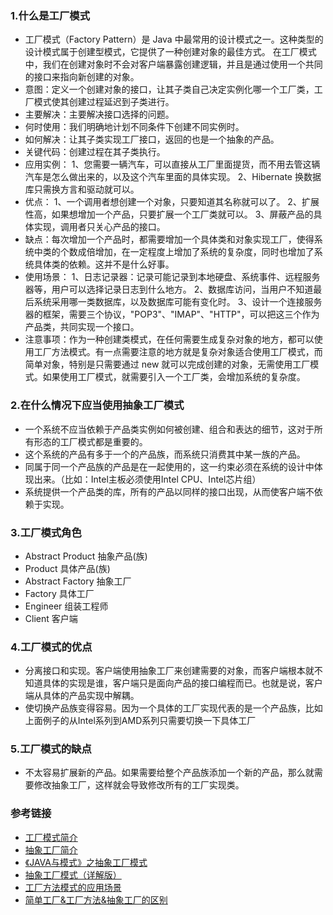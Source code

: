 ### 1.什么是工厂模式
* 工厂模式（Factory Pattern）是 Java 中最常用的设计模式之一。这种类型的设计模式属于创建型模式，它提供了一种创建对象的最佳方式。
在工厂模式中，我们在创建对象时不会对客户端暴露创建逻辑，并且是通过使用一个共同的接口来指向新创建的对象。
* 意图：定义一个创建对象的接口，让其子类自己决定实例化哪一个工厂类，工厂模式使其创建过程延迟到子类进行。
* 主要解决：主要解决接口选择的问题。
* 何时使用：我们明确地计划不同条件下创建不同实例时。
* 如何解决：让其子类实现工厂接口，返回的也是一个抽象的产品。
* 关键代码：创建过程在其子类执行。
* 应用实例： 1、您需要一辆汽车，可以直接从工厂里面提货，而不用去管这辆汽车是怎么做出来的，以及这个汽车里面的具体实现。 2、Hibernate 换数据库只需换方言和驱动就可以。
* 优点： 1、一个调用者想创建一个对象，只要知道其名称就可以了。 2、扩展性高，如果想增加一个产品，只要扩展一个工厂类就可以。 3、屏蔽产品的具体实现，调用者只关心产品的接口。
* 缺点：每次增加一个产品时，都需要增加一个具体类和对象实现工厂，使得系统中类的个数成倍增加，在一定程度上增加了系统的复杂度，同时也增加了系统具体类的依赖。这并不是什么好事。
* 使用场景： 1、日志记录器：记录可能记录到本地硬盘、系统事件、远程服务器等，用户可以选择记录日志到什么地方。 2、数据库访问，当用户不知道最后系统采用哪一类数据库，以及数据库可能有变化时。 3、设计一个连接服务器的框架，需要三个协议，"POP3"、"IMAP"、"HTTP"，可以把这三个作为产品类，共同实现一个接口。
* 注意事项：作为一种创建类模式，在任何需要生成复杂对象的地方，都可以使用工厂方法模式。有一点需要注意的地方就是复杂对象适合使用工厂模式，而简单对象，特别是只需要通过 new 就可以完成创建的对象，无需使用工厂模式。如果使用工厂模式，就需要引入一个工厂类，会增加系统的复杂度。


### 2.在什么情况下应当使用抽象工厂模式
* 一个系统不应当依赖于产品类实例如何被创建、组合和表达的细节，这对于所有形态的工厂模式都是重要的。
* 这个系统的产品有多于一个的产品族，而系统只消费其中某一族的产品。
* 同属于同一个产品族的产品是在一起使用的，这一约束必须在系统的设计中体现出来。（比如：Intel主板必须使用Intel CPU、Intel芯片组）
* 系统提供一个产品类的库，所有的产品以同样的接口出现，从而使客户端不依赖于实现。

### 3.工厂模式角色
* Abstract Product 抽象产品(族)
* Product 具体产品(族)
* Abstract Factory 抽象工厂
* Factory 具体工厂
* Engineer 组装工程师
* Client 客户端



### 4.工厂模式的优点
* 分离接口和实现。客户端使用抽象工厂来创建需要的对象，而客户端根本就不知道具体的实现是谁，客户端只是面向产品的接口编程而已。也就是说，客户端从具体的产品实现中解耦。
* 使切换产品族变得容易。因为一个具体的工厂实现代表的是一个产品族，比如上面例子的从Intel系列到AMD系列只需要切换一下具体工厂

### 5.工厂模式的缺点
* 不太容易扩展新的产品。如果需要给整个产品族添加一个新的产品，那么就需要修改抽象工厂，这样就会导致修改所有的工厂实现类。


### 参考链接
* [工厂模式简介](https://www.runoob.com/design-pattern/factory-pattern.html)
* [抽象工厂简介](https://www.runoob.com/design-pattern/abstract-factory-pattern.html)
* [《JAVA与模式》之抽象工厂模式](https://www.cnblogs.com/java-my-life/archive/2012/03/28/2418836.html)
* [抽象工厂模式（详解版）](http://c.biancheng.net/view/1351.html)
* [工厂方法模式的应用场景](https://blog.csdn.net/buyulian/article/details/79203880)
* [简单工厂&工厂方法&抽象工厂的区别](https://blog.csdn.net/auuea/article/details/84673570)



